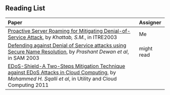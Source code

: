## Reading List

| Paper | Assigner|
|:------|:--------|
|  [Proactive Server Roaming for Mitigating Denial-of-Service Attack](http://ieeexplore.ieee.org/xpl/login.jsp?tp=&arnumber=1270623&url=http%3A%2F%2Fieeexplore.ieee.org%2Fxpls%2Fabs_all.jsp%3Farnumber%3D1270623), by *Khattab, S.M.*, in ITRE2003    |   Me      |
| [Defending against Denial of Service attacks using Secure Name Resolution](http://cactus.eas.asu.edu/partha/papers-pdf/2003/dewan-dns-SAM-02.pdf), by *Prashant Dewan et al*, in SAM 2003| might read|
| [EDoS-Shield-A Two-Steps Mitigation Technique against EDoS Attacks in Cloud Computing](http://ieeexplore.ieee.org/xpls/abs_all.jsp?arnumber=6123480), by *Mohammed H. Sqalli et al*, in  Utility and Cloud Computing 2011

